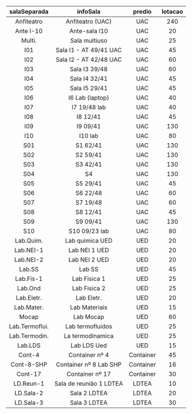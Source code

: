 | 	salaSeparada	  |	infoSala	              |	predio	  |	lotacao	|
|:---------------:| :---------------------: | :-------: | :-----: |
|   	Anfiteatro   |	Anfiteatro (UAC)          |	UAC      	|	240    	|
|   	Ante I-10	   |	Ante-sala I10             |	UAC	        |	20	    |    
|     	Multi.     |	Sala multiuso	          |	UAC      	|	25	    |
|      	I01	      |	Sala I1 - AT 49/41 UAC	  |	UAC	        |	45	    |
|      	I02	      |	Sala I2 - AT 42/48 UAC	  |	UAC	        |	60	    |
|      	I03	      |	Sala I3 39/48	          |	UAC	        |	60	    |
|      	I04	      |	Sala I4 32/41	          |	UAC	        |	45	    |
|      	I05	      |	Sala I5 29/41	          |	UAC	        |	45	    |
|      	I06       |	I6 Lab (laptop)        	  |	UAC	        |	40	    |
|      	I07       |	I7 19/48 lab          	  |	UAC      	|	40	    |
|      	I08       |	I8 12/41               	  |	UAC      	|	45	    |
|      	I09	      |	I9 09/41              	  |	UAC	        |	130	    |
|      	I10       |	I10 lab               	  |	UAC	        |	80	    |
|      	S01	      |	S1 62/41	              |	UAC	        |	130	    |
|      	S02	      |	S2 59/41              	  |	UAC	        |	130	    |
|      	S03       |	S3 42/41	              |	UAC	        |	130	    |
|      	S04       |	S4 	                      |	UAC      	|	130	    |
|      	S05       |	S5 29/41	              |	UAC	        |	45	    |
|      	S06	      |	S6 22/48	              |	UAC	        |	60	    |
|      	S07	      |	S7 19/48              	  |	UAC	        |	60	    |
|      	S08	      |	S8 12/41              	  |	UAC      	|	45	    |
|      	S09	      |	S9 09/41	              |	UAC      	|	130	    |
|      	S10	      |	S10 09/23 lab	          |	UAC	        |	80	    |
|   	Lab.Quim.	   |	Lab quimica UED	          |	UED      	|	20	    |
|   	Lab.NEI-1	   |	Lab NEI 1 UED	          |	UED      	|	20	    |
|   	Lab.NEI-2	   |	Lab NEI 2 UED	          |	UED      	|	20	    |
|    	Lab.SS	     |	Lab SS	                  |	UED	        |	45	    |
|   	Lab.Fis-1	   |	Lab Fisica 1	          |	UED	        |	25	    |
|   	Lab.Ond 	    |	Lab Fisica 2	          |	UED	        |	25	    |
|  	Lab.Eletr.	   |	Lab Eletr.	              |	UED      	|	20	    |
|  	Lab.Mater.	   |	Lab Materiais	          |	UED      	|	15	    |
|     	Mocap	     |	Lab Mocap             	  |	UED      	|	60	    |
| 	Lab.Termoflui. |	Lab termofluidos	      |	UED	        |	25	    |
| 	Lab.Termodin.  |	La termodinamica       	  |	UED	        |	25	    |
|    	Lab.LDS	    |	Lab LDS Ued	              |	UED	        |	15	    |
|    	Cont-4	     |	Container nº 4	          |	Container	|	45	    |
|  	Cont-8-SHP	   |	Container nº 8 Lab SHP	  |	Container	|	16	    |
|    	Cont-17	    |	Container nº 17        	  |	Container	|	30	    |
|   	LD.Reun-1	   |	Sala de reunião 1 LDTEA	  |	LDTEA    	|	10	    |
|   	LD.Sala-2	   |	Sala 2 LDTEA	          |	LDTEA    	|	20	    |
|   	LD.Sala-3	   |	Sala 3 LDTEA	          |	LDTEA    	|	30	    |    
